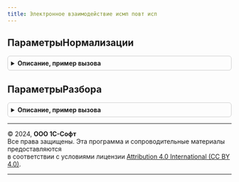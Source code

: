 ```yaml
---
title: Электронное взаимодействие исмп повт исп
---
```



## ПараметрыНормализации
<details style="margin: 1em 0; padding: 0.5em; border: 1px solid #ccc; border-radius: 6px;">

<summary style="font-weight: bold; cursor: pointer;">Описание, пример вызова</summary>

```bsl

Функция ПараметрыНормализации(ВидПродукции, ВидУпаковки) Экспорт
```

Пример вызова
```bsl
Результат = ЭлектронноеВзаимодействиеИСМППовтИсп.ПараметрыНормализации(ВидПродукции, ВидУпаковки) 
```
</details>

## ПараметрыРазбора
<details style="margin: 1em 0; padding: 0.5em; border: 1px solid #ccc; border-radius: 6px;">

<summary style="font-weight: bold; cursor: pointer;">Описание, пример вызова</summary>

```bsl

Функция ПараметрыРазбора() Экспорт
```

Пример вызова
```bsl
Результат = ЭлектронноеВзаимодействиеИСМППовтИсп.ПараметрыРазбора() 
```
</details>

---

© 2024, **ООО 1С-Софт**  
Все права защищены. Эта программа и сопроводительные материалы предоставляются  
в соответствии с условиями лицензии [Attribution 4.0 International (CC BY 4.0)](https://creativecommons.org/licenses/by/4.0/legalcode).

---
